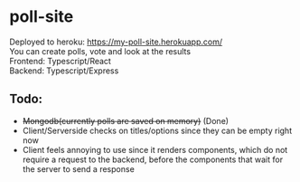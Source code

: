 # poll-site
Deployed to heroku: https://my-poll-site.herokuapp.com/ \
You can create polls, vote and look at the results\
Frontend: Typescript/React\
Backend: Typescript/Express

## Todo:
- ~~Mongodb(currently polls are saved on memory)~~ (Done)
- Client/Serverside checks on titles/options since they can be empty right now
- Client feels annoying to use since it renders components, which do not require a request to the backend, before the components that wait for the server to send a response

